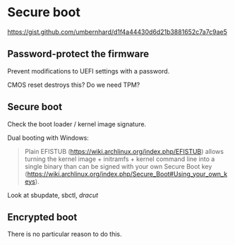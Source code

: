 # Secure boot

https://gist.github.com/umbernhard/d1f4a44430d6d21b3881652c7a7c9ae5

## Password-protect the firmware

Prevent modifications to UEFI settings with a password.

CMOS reset destroys this? Do we need TPM?

## Secure boot

Check the boot loader / kernel image signature.

Dual booting with Windows:

> Plain EFISTUB (https://wiki.archlinux.org/index.php/EFISTUB) allows turning the kernel image + initramfs + kernel command line into a single binary than can be signed with your own Secure Boot key (https://wiki.archlinux.org/index.php/Secure_Boot#Using_your_own_keys).

Look at sbupdate, sbctl, *dracut*

## Encrypted boot

There is no particular reason to do this.
